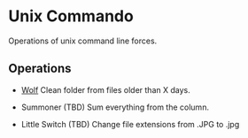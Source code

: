 # Unix Commando

Operations of unix command line forces.

## Operations

- [Wolf](./operations/wolf)
  Clean folder from files older than X days.

- Summoner (TBD)
  Sum everything from the column.

- Little Switch (TBD)
  Change file extensions from .JPG to .jpg
